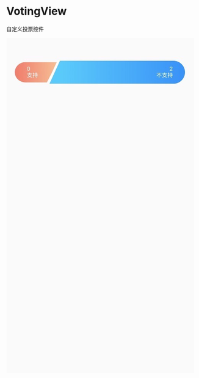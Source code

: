 # VotingView
自定义投票控件  

![Image text](https://github.com/xuliangliang1992/VotingView/blob/master/VotingView.jpg)
